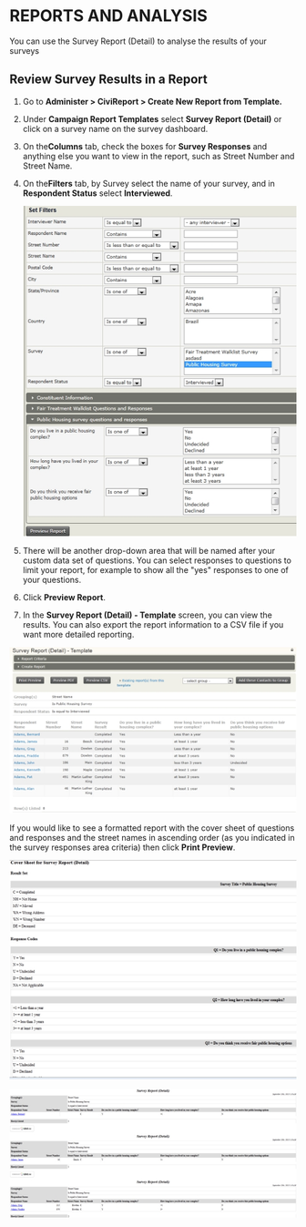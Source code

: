 REPORTS AND ANALYSIS
====================

You can use the Survey Report (Detail) to analyse the results of your
surveys

Review Survey Results in a Report
---------------------------------

1.  Go to **Administer > CiviReport > Create New Report from
    Template.**
2.  Under **Campaign Report Templates** select **Survey Report
    (Detail)** or click on a survey name on the survey dashboard. 
3.  On the**Columns** tab, check the boxes for **Survey Responses** and
    anything else you want to view in the report, such as Street Number
    and Street Name.
4.  On the**Filters** tab, by Survey select the name of your survey, and
    in **Respondent Status** select **Interviewed**.

    ![](/images/survey%20set%20filters.jpg)

5.  There will be another drop-down area that will be named after your
    custom data set of questions. You can select responses to questions
    to limit your report, for example to show all the "yes" responses to
    one of your questions.
6.  Click **Preview Report**.
7.  In the **Survey Report (Detail) - Template** screen, you can view
    the results. You can also export the report information to a CSV
    file if you want more detailed reporting.

![](/images/survey%20report%20detail.jpg)

If you would like to see a formatted report with the cover sheet of
questions and responses and the street names in ascending order (as you
indicated in the survey responses area criteria) then click **Print
Preview**.

![](/images/survey%20report%20cover.jpg)

![](/images/survey%20report%20p2.jpg) 

